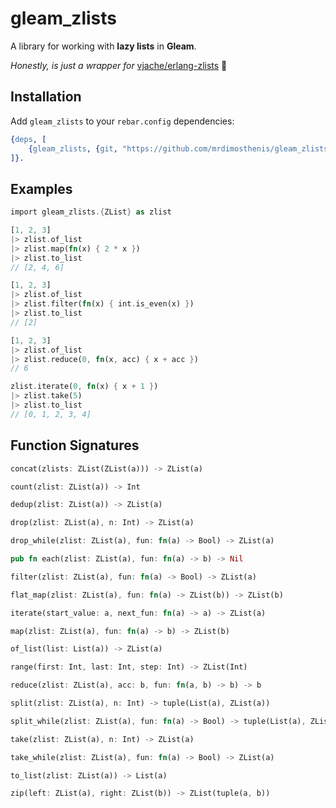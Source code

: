 # gleam_zlists

A library for working with **lazy lists** in **Gleam**.

_Honestly, is just a wrapper for_ [vjache/erlang-zlists](https://github.com/vjache/erlang-zlists) :pleading_face:

## Installation

Add `gleam_zlists` to your `rebar.config` dependencies:

```erlang
{deps, [
    {gleam_zlists, {git, "https://github.com/mrdimosthenis/gleam_zlists", {tag, "0.1"}}
]}.
```

## Examples

```rust
import gleam_zlists.{ZList} as zlist

[1, 2, 3]
|> zlist.of_list
|> zlist.map(fn(x) { 2 * x })
|> zlist.to_list
// [2, 4, 6]

[1, 2, 3]
|> zlist.of_list
|> zlist.filter(fn(x) { int.is_even(x) })
|> zlist.to_list
// [2]

[1, 2, 3]
|> zlist.of_list
|> zlist.reduce(0, fn(x, acc) { x + acc })
// 6

zlist.iterate(0, fn(x) { x + 1 })
|> zlist.take(5)
|> zlist.to_list
// [0, 1, 2, 3, 4]
```

## Function Signatures

```rust
concat(zlists: ZList(ZList(a))) -> ZList(a)
```

```rust
count(zlist: ZList(a)) -> Int
```

```rust
dedup(zlist: ZList(a)) -> ZList(a)
```

```rust
drop(zlist: ZList(a), n: Int) -> ZList(a)
```

```rust
drop_while(zlist: ZList(a), fun: fn(a) -> Bool) -> ZList(a)
```

```rust
pub fn each(zlist: ZList(a), fun: fn(a) -> b) -> Nil
```

```rust
filter(zlist: ZList(a), fun: fn(a) -> Bool) -> ZList(a)
```

```rust
flat_map(zlist: ZList(a), fun: fn(a) -> ZList(b)) -> ZList(b)
```

```rust
iterate(start_value: a, next_fun: fn(a) -> a) -> ZList(a)
```

```rust
map(zlist: ZList(a), fun: fn(a) -> b) -> ZList(b)
```

```rust
of_list(list: List(a)) -> ZList(a)
```

```rust
range(first: Int, last: Int, step: Int) -> ZList(Int)
```

```rust
reduce(zlist: ZList(a), acc: b, fun: fn(a, b) -> b) -> b
```

```rust
split(zlist: ZList(a), n: Int) -> tuple(List(a), ZList(a))
```

```rust
split_while(zlist: ZList(a), fun: fn(a) -> Bool) -> tuple(List(a), ZList(a))
```

```rust
take(zlist: ZList(a), n: Int) -> ZList(a)
```

```rust
take_while(zlist: ZList(a), fun: fn(a) -> Bool) -> ZList(a)
```

```rust
to_list(zlist: ZList(a)) -> List(a)
```

```rust
zip(left: ZList(a), right: ZList(b)) -> ZList(tuple(a, b))
```
